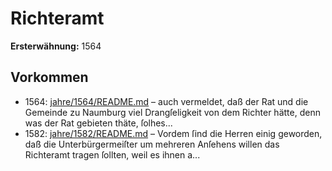 # Richteramt

**Ersterwähnung:** 1564

## Vorkommen
- 1564: [jahre/1564/README.md](../jahre/1564/README.md) – auch vermeldet, daß der Rat und die Gemeinde zu
Naumburg viel Drangſeligkeit von dem Richter hätte,
denn was der Rat gebieten thäte, ſolhes...
- 1582: [jahre/1582/README.md](../jahre/1582/README.md) – Vordem ſind die Herren einig geworden, daß die
Unterbürgermeiſter um mehreren Anſehens willen das
Richteramt tragen ſollten, weil es ihnen a...
